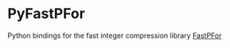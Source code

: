 # PyFastPFor
Python bindings for the fast integer compression library [FastPFor](https://github.com/lemire/FastPFor)
